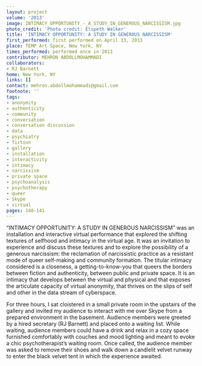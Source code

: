 ```yaml
---
layout: project
volume: '2013'
image: INTIMACY_OPPORTUNITY_-_A_STUDY_IN_GENEROUS_NARCISSISM.jpg
photo_credit: 'Photo credit: Elspeth Walker'
title: 'INTIMACY OPPORTUNITY: A STUDY IN GENEROUS NARCISSISM'
first_performed: first performed on April 13, 2013
place: TEMP Art Space, New York, NY
times_performed: performed once in 2013
contributor: MEHRON ABDOLLMOHAMMADI
collaborators:
- RJ Barnett
home: New York, NY
links: []
contact: mehron.abdollmohammadi@gmail.com
footnote: ''
tags:
- anonymity
- authenticity
- community
- conversation
- conversation discussion
- data
- psychiatry
- fiction
- gallery
- installation
- interactivity
- intimacy
- narcissism
- private space
- psychoanalysis
- psychotherapy
- queer
- Skype
- virtual
pages: 140-141
---
```


“INTIMACY OPPORTUNITY: A STUDY IN GENEROUS NARCISSISM” was an installation and interactive virtual performance that explored the shifting textures of selfhood and intimacy in the virtual age. It was an invitation to experience and discuss these textures and to explore the possibility of a generous narcissism: the reclamation of narcissistic practice as a resistant mode of queer self-making and community formation. The titular intimacy considered is a closeness, a getting-to-know-you that queers the borders between fiction and authenticity, between public and private space. It is an intimacy that develops between the virtual and physical and that exposes the articulate capacity of virtual anonymity, that thrives on the slips of self and other in the data stream of cyberspace.

For three hours, I sat cloistered in a small private room in the upstairs of the gallery and invited my audience to interact with me over Skype from a prepared environment in the basement. Audience members were greeted by a hired secretary (RJ Barnett) and placed onto a waiting list. While waiting, audience members could have a drink and relax in a cozy space furnished comfortably with couches and mood lighting and meant to evoke a chic psychotherapist’s waiting room. Once called, the audience member was asked to remove their shoes and walk down a candlelit velvet runway to enter the black velvet tent in which the experience awaited.
